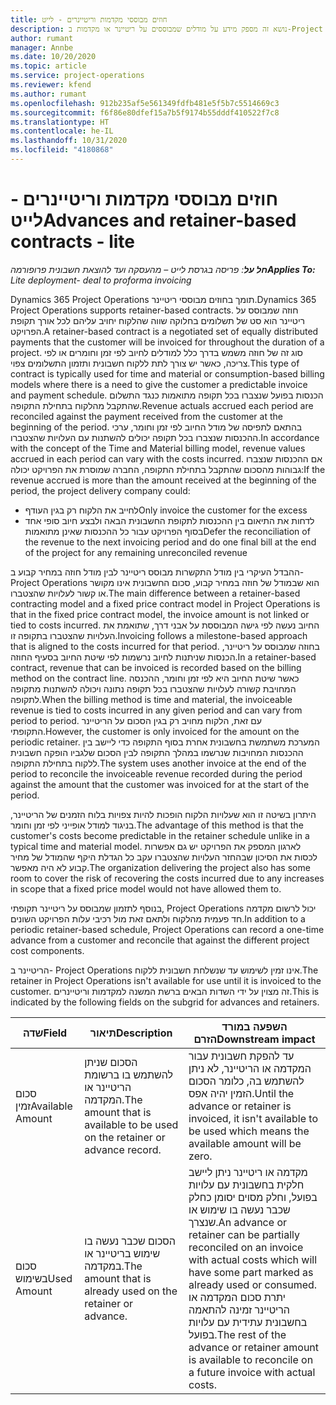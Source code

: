 ```yaml
---
title: חוזים מבוססי מקדמות וריטיינרים - לייט
description: נושא זה מספק מידע על מודלים שמבוססים על ריטיינר או מקדמות ב-Project Operations.
author: rumant
manager: Annbe
ms.date: 10/20/2020
ms.topic: article
ms.service: project-operations
ms.reviewer: kfend
ms.author: rumant
ms.openlocfilehash: 912b235af5e561349fdfb481e5f5b7c5514669c3
ms.sourcegitcommit: f6f86e80dfef15a7b5f9174b55dddf410522f7c8
ms.translationtype: HT
ms.contentlocale: he-IL
ms.lasthandoff: 10/31/2020
ms.locfileid: "4180868"
---
```

# <a name="advances-and-retainer-based-contracts---lite"></a><span data-ttu-id="e7b44-103">חוזים מבוססי מקדמות וריטיינרים - לייט</span><span class="sxs-lookup"><span data-stu-id="e7b44-103">Advances and retainer-based contracts - lite</span></span>


<span data-ttu-id="e7b44-104">_**חל על**: פריסה בגרסת לייט – מהעסקה ועד להוצאת חשבונית פרופורמה_</span><span class="sxs-lookup"><span data-stu-id="e7b44-104">_**Applies To:** Lite deployment- deal to proforma invoicing_</span></span>

<span data-ttu-id="e7b44-105">Dynamics 365 Project Operations תומך בחוזים מבוססי ריטיינר.</span><span class="sxs-lookup"><span data-stu-id="e7b44-105">Dynamics 365 Project Operations supports retainer-based contracts.</span></span> <span data-ttu-id="e7b44-106">חוזה שמבוסס על ריטיינר הוא סט של תשלומים בחלוקה שווה שהלקוח יחויב עליהם לכל אורך תקופת הפרויקט.</span><span class="sxs-lookup"><span data-stu-id="e7b44-106">A retainer-based contract is a negotiated set of equally distributed payments that the customer will be invoiced for throughout the duration of a project.</span></span> <span data-ttu-id="e7b44-107">סוג זה של חוזה משמש בדרך כלל למודלים לחיוב לפי זמן וחומרים או לפי צריכה, כאשר יש צורך לתת ללקוח חשבונית ותזמון התשלומים צפוי.</span><span class="sxs-lookup"><span data-stu-id="e7b44-107">This type of contract is typically used for time and material or consumption-based billing models where there is a need to give the customer a predictable invoice and payment schedule.</span></span> <span data-ttu-id="e7b44-108">הכנסות בפועל שנצברו בכל תקופה מתואמות כנגד התשלום שהתקבל מהלקוח בתחילת התקופה.</span><span class="sxs-lookup"><span data-stu-id="e7b44-108">Revenue actuals accrued each period are reconciled against the payment received from the customer at the beginning of the period.</span></span> <span data-ttu-id="e7b44-109">בהתאם לתפיסה של מודל החיוב לפי זמן וחומר, ערכי ההכנסות שנצברו בכל תקופה יכולים להשתנות עם העלויות שהצטברו.</span><span class="sxs-lookup"><span data-stu-id="e7b44-109">In accordance with the concept of the Time and Material billing model, revenue values accrued in each period can vary with the costs incurred.</span></span> <span data-ttu-id="e7b44-110">אם ההכנסות שנצברו גבוהות מהסכום שהתקבל בתחילת התקופה, החברה שמוסרת את הפרויקט יכולה:</span><span class="sxs-lookup"><span data-stu-id="e7b44-110">If the revenue accrued is more than the amount received at the beginning of the period, the project delivery company could:</span></span>

- <span data-ttu-id="e7b44-111">לחייב את הלקוח רק בגין העודף</span><span class="sxs-lookup"><span data-stu-id="e7b44-111">Only invoice the customer for the excess</span></span> 
- <span data-ttu-id="e7b44-112">לדחות את התיאום בין ההכנסות לתקופת החשבונית הבאה ולבצע חיוב סופי אחד בסוף הפרויקט עבור כל ההכנסות שאינן מתואמות</span><span class="sxs-lookup"><span data-stu-id="e7b44-112">Defer the reconciliation of the revenue to the next invoicing period and do one final bill at the end of the project for any remaining unreconciled revenue</span></span>

<span data-ttu-id="e7b44-113">ההבדל העיקרי בין מודל התקשרות מבוסס ריטיינר לבין מודל חוזה במחיר קבוע ב- Project Operations הוא שבמודל של חוזה במחיר קבוע, סכום החשבונית אינו מקושר או קשור לעלויות שהצטברו.</span><span class="sxs-lookup"><span data-stu-id="e7b44-113">The main difference between a retainer-based contracting model and a fixed price contract model in Project Operations is that in the fixed price contract model, the invoice amount is not linked or tied to costs incurred.</span></span> <span data-ttu-id="e7b44-114">החיוב נעשה לפי גישה המבוססת על אבני דרך, שתואמת את העלויות שהצטברו בתקופה זו.</span><span class="sxs-lookup"><span data-stu-id="e7b44-114">Invoicing follows a milestone-based approach that is aligned to the costs incurred for that period.</span></span> <span data-ttu-id="e7b44-115">בחוזה שמבוסס על ריטיינר, הכנסות שניתנות לחיוב נרשמות לפי שיטת החיוב בסעיף החוזה.</span><span class="sxs-lookup"><span data-stu-id="e7b44-115">In a retainer-based contract, revenue that can be invoiced is recorded based on the billing method on the contract line.</span></span> <span data-ttu-id="e7b44-116">כאשר שיטת החיוב היא לפי זמן וחומר, ההכנסה המחויבת קשורה לעלויות שהצטברו בכל תקופה נתונה ויכולה להשתנות מתקופה לתקופה.</span><span class="sxs-lookup"><span data-stu-id="e7b44-116">When the billing method is time and material, the invoiceable revenue is tied to costs incurred in any given period and can vary from period to period.</span></span> <span data-ttu-id="e7b44-117">עם זאת, הלקוח מחויב רק בגין הסכום על הריטיינר התקופתי.</span><span class="sxs-lookup"><span data-stu-id="e7b44-117">However, the customer is only invoiced for the amount on the periodic retainer.</span></span> <span data-ttu-id="e7b44-118">המערכת משתמשת בחשבונית אחרת בסוף התקופה כדי ליישב בין ההכנסות המחויבות שנרשמו במהלך התקופה לבין הסכום שלגביו הופקה חשבונית ללקוח בתחילת התקופה.</span><span class="sxs-lookup"><span data-stu-id="e7b44-118">The system uses another invoice at the end of the period to reconcile the invoiceable revenue recorded during the period against the amount that the customer was invoiced for at the start of the period.</span></span>

<span data-ttu-id="e7b44-119">היתרון בשיטה זו הוא שעלויות הלקוח הופכות להיות צפויות בלוח הזמנים של הריטיינר, בניגוד למודל אופייני לפי זמן וחומר.</span><span class="sxs-lookup"><span data-stu-id="e7b44-119">The advantage of this method is that the customer's costs become predictable in the retainer schedule unlike in a typical time and material model.</span></span> <span data-ttu-id="e7b44-120">לארגון המספק את הפרויקט יש גם אפשרות לכסות את הסיכון שבהחזר העלויות שהצטברו עקב כל הגדלת היקף שהמודל של מחיר קבוע לא היה מאפשר.</span><span class="sxs-lookup"><span data-stu-id="e7b44-120">The organization delivering the project also has some room to cover the risk of recovering the costs incurred due to any increases in scope that a fixed price model would not have allowed them to.</span></span>

<span data-ttu-id="e7b44-121">בנוסף לתזמון שמבוסס על ריטיינר תקופתי, Project Operations יכול לרשום מקדמה חד פעמית מהלקוח ולתאם זאת מול רכיבי עלות הפרויקט השונים.</span><span class="sxs-lookup"><span data-stu-id="e7b44-121">In addition to a periodic retainer-based schedule, Project Operations can record a one-time advance from a customer and reconcile that against the different project cost components.</span></span>

<span data-ttu-id="e7b44-122">הריטיינר ב- Project Operations אינו זמין לשימוש עד שנשלחת חשבונית ללקוח.</span><span class="sxs-lookup"><span data-stu-id="e7b44-122">The retainer in Project Operations isn't available for use until it is invoiced to the customer.</span></span> <span data-ttu-id="e7b44-123">זה מצוין על ידי השדות הבאים ברשת המשנה למקדמות וריטיינרים.</span><span class="sxs-lookup"><span data-stu-id="e7b44-123">This is indicated by the following fields on the subgrid for advances and retainers.</span></span>

| <span data-ttu-id="e7b44-124">שדה</span><span class="sxs-lookup"><span data-stu-id="e7b44-124">Field</span></span> | <span data-ttu-id="e7b44-125">תיאור</span><span class="sxs-lookup"><span data-stu-id="e7b44-125">Description</span></span> | <span data-ttu-id="e7b44-126">השפעה במורד הזרם</span><span class="sxs-lookup"><span data-stu-id="e7b44-126">Downstream impact</span></span> |
| --- | --- | --- |
| <span data-ttu-id="e7b44-127">סכום זמין</span><span class="sxs-lookup"><span data-stu-id="e7b44-127">Available Amount</span></span> | <span data-ttu-id="e7b44-128">הסכום שניתן להשתמש בו ברשומת הריטיינר או המקדמה.</span><span class="sxs-lookup"><span data-stu-id="e7b44-128">The amount that is available to be used on the retainer or advance record.</span></span> | <span data-ttu-id="e7b44-129">עד להפקת חשבונית עבור המקדמה או הריטיינר, לא ניתן להשתמש בה, כלומר הסכום הזמין יהיה אפס.</span><span class="sxs-lookup"><span data-stu-id="e7b44-129">Until the advance or retainer is invoiced, it isn't available to be used which means the available amount will be zero.</span></span> |
| <span data-ttu-id="e7b44-130">סכום בשימוש</span><span class="sxs-lookup"><span data-stu-id="e7b44-130">Used Amount</span></span> | <span data-ttu-id="e7b44-131">הסכום שכבר נעשה בו שימוש בריטיינר או במקדמה.</span><span class="sxs-lookup"><span data-stu-id="e7b44-131">The amount that is already used on the retainer or advance.</span></span> | <span data-ttu-id="e7b44-132">מקדמה או ריטיינר ניתן ליישב חלקית בחשבונית עם עלויות בפועל, וחלק מסוים יסומן כחלק שכבר נעשה בו שימוש או שנצרך.</span><span class="sxs-lookup"><span data-stu-id="e7b44-132">An advance or retainer can be partially reconciled on an invoice with actual costs which will have some part marked as already used or consumed.</span></span> <span data-ttu-id="e7b44-133">יתרת סכום המקדמה או הריטיינר זמינה להתאמה בחשבונית עתידית עם עלויות בפועל.</span><span class="sxs-lookup"><span data-stu-id="e7b44-133">The rest of the advance or retainer amount is available to reconcile on a future invoice with actual costs.</span></span> |
